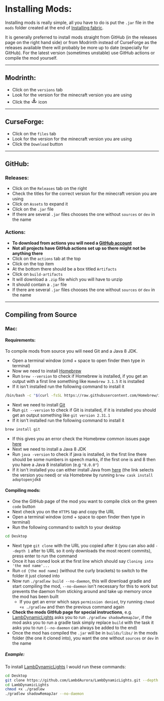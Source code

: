 # Installing Mods:

Installing mods is really simple, all you have to do is put the `.jar` file in the `mods` folder created at the end of [Installing fabric](https://github.com/xX-poggers-Xx/minecraft-stuff/blob/main/Installing%20Fabric.md). 

It is generally preferred to install mods straight from GitHub (in the releases page on the right hand side) or from Modrinth instead of CurseForge as the releases available there will probably be more up to date (especially for GitHub). For the latest version (sometimes unstable) use GitHub actions or compile the mod yourself.

---

## Modrinth:

- Click on the `versions` tab
- Look for the version for the minecraft version you are using
- Click the <svg data-v-48927166="" data-v-bca524f6="" width="20" height="20" viewBox="0 0 24 24" fill="none" xmlns="http://www.w3.org/2000/svg" class=""><path data-v-48927166="" data-v-bca524f6="" d="M4 16L4 17C4 18.6569 5.34315 20 7 20L17 20C18.6569 20 20 18.6569 20 17L20 16M16 12L12 16M12 16L8 12M12 16L12 4" stroke="currentColor" stroke-width="2" stroke-linecap="round" stroke-linejoin="round"></path></svg> icon

---

## CurseForge:

- Click on the `files` tab
- Look for the version for the minecraft version you are using
- Click the `Download` button

---

## GitHub:

### Releases:

- Click on the `Releases` tab on the right
- Check the titles for the correct version for the minecraft version you are using
- Click on `Assets` to expand it
- Click on the `.jar` file
- If there are several `.jar` files chooses the one without `sources` or `dev` in the name

### Actions:

- **To download from actions you will need a [GitHub account](https://github.com/join)**
- **Not all projects have GitHub actions set up so there might not be anything there**
- Click on the `actions` tab at the top
- Click on the top item
- At the bottom there should be a box titled `Artifacts`
- Click on `build-artifacts`
- It will download a `.zip` file which you will have to unzip
- It should contain a `.jar` file
- If there are several `.jar` files chooses the one without `sources` or `dev` in the name

---

## Compiling from Source

### Mac:

#### Requirements:

To compile mods from source you will need Git and a Java 8 JDK.

- Open a terminal window (cmd + space to open finder then type in terminal)
- Now we need to install [Homebrew](https://brew.sh/)
- Run `brew --version` to check if Homebrew is installed, if you get an output with a first line something like `Homebrew 3.1.5` it is installed
- If it isn't installed run the following command to install it

``` bash
/bin/bash -c "$(curl -fsSL https://raw.githubusercontent.com/Homebrew/install/HEAD/install.sh)"
```

- Next we need to install [Git](https://git-scm.com/download/mac)
- Run `git --version` to check if Git is installed, if it is installed you should get an output something like `git version 2.31.1`
- If it isn't installed run the following command to install it

``` bash
brew install git
```

- If this gives you an error check the Homebrew common issues page [here](https://docs.brew.sh/Common-Issues)
- Next we need to install a Java 8 JDK
- Run `java -version` to check if java is installed, in the first line there should be some numbers in speech marks, if the first one is and 8 then you have a Java 8 installation (e.g `"8.0.0"`)
- If it isn't installed you can either install Java from [here](https://adoptopenjdk.net/?variant=openjdk8&jvmVariant=hotspot) (the link selects the version you need) or via Homebrew by running `brew cask install adoptopenjdk8`

#### Compiling mods:

- One the GitHub page of the mod you want to compile click on the green `code` button
- Next check you on the `HTTPS` tap and copy the URL
- Open a terminal window (cmd + space to open finder then type in terminal)
- Run the following command to switch to your desktop

``` bash
cd Desktop
```

- Next type `git clone` with the URL you copied after it (you can also add `--depth 1` after to URL so it only downloads the most recent commits), press enter to run the command
- Once it has cloned look at the first line which should say `Cloning into 'the mod name'...`
- Run `cd {the mod name}` (without the curly brackets) to switch to the folder it just cloned into
- Now run `./gradlew build --no-daemon`, this will download gradle and start compiling the mod, `--no-daemon` isn't necessary for this to work but prevents the daemon from sticking around and take up memory once the mod has been built
	- If you get an error which says `permission denied`, try running `chmod +x ./gradlew` and then the previous command again
- **Check the mods GitHub page for special instructions**, e.g. [LambDynamicLights](https://github.com/LambdAurora/LambDynamicLights) asks you to run `./gradlew shadowRemapJar`, if the mod asks you to run a gradle task simply replace `build` with the task it asks you to run (`--no-daemon` can always be added to the end)
- Once the mod has compiled the `.jar` will be in `builds/libs/` in the mods folder (the one it cloned into), you want the one without `sources` or `dev` in the name

##### Example:

To install [LambDynamicLights](https://github.com/LambdAurora/LambDynamicLights) I would run these commands:

``` bash
cd Desktop
git clone https://github.com/LambdAurora/LambDynamicLights.git --depth 1
cd LambDynamicLights
chmod +x ./gradlew
./gradlew shadowRemapJar --no-daemon
```

